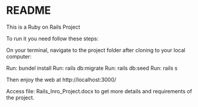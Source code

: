 # README

This is a Ruby on Rails Project

To run it you need follow these steps:

On your terminal, navigate to the project folder after cloning to your local computer:

Run: bundel install
Run: rails db:migrate
Run: rails db:seed
Run: rails s

Then enjoy the web at http://localhost:3000/


Access file: Rails_Inro_Project.docx to get more details and requirements of the project.
